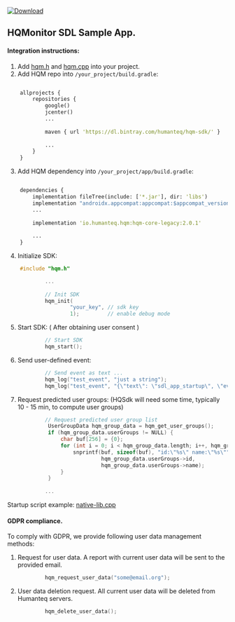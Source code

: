 [ ![Download](https://api.bintray.com/packages/humanteq/hqm-sdk/hqm-core-legacy/images/download.svg) ](https://bintray.com/humanteq/hqm-sdk/hqm-core-legacy/_latestVersion)

## HQMonitor SDL Sample App.

#### Integration instructions:

 1. Add [hqm.h](https://raw.githubusercontent.com/HumanteQ/hqm_sdl_sample/master/app/src/main/cpp/hqm.h) and [hqm.cpp](https://raw.githubusercontent.com/HumanteQ/hqm_sdl_sample/master/app/src/main/cpp/hqm.cpp) into your project.
 2. Add HQM repo into `/your_project/build.gradle`:
```clojure

    allprojects {
        repositories {
            google()
            jcenter()
            ...
    
            maven { url 'https://dl.bintray.com/humanteq/hqm-sdk/' }
    
            ...
        }
    }
```
 3. Add HQM dependency into `/your_project/app/build.gradle`:
```clojure

    dependencies {
        implementation fileTree(include: ['*.jar'], dir: 'libs')
        implementation "androidx.appcompat:appcompat:$appcompat_version" 
        ...
    
        implementation 'io.humanteq.hqm:hqm-core-legacy:2.0.1'
    
        ...
    }
```
 4. Initialize SDK:
```c
	#include "hqm.h"

            ...
            
            // Init SDK
            hqm_init(
                    "your_key", // sdk key
                    1);         // enable debug mode
  ```
  
 5. Start SDK: ( After obtaining user consent )
```c  
            // Start SDK
            hqm_start();
  ```
  
 6. Send user-defined event:
```c  
            // Send event as text ...
            hqm_log("test_event", "just a string");
            hqm_log("test_event", "{\"text\": \"sdl_app_startup\", \"event\": \"app_start\"}");
```

7. Request predicted user groups: (HQSdk will need some time, typically 10 - 15 min, to compute user groups)
```c
            // Request predicted user group list
             UserGroupData hqm_group_data = hqm_get_user_groups();
             if (hqm_group_data.userGroups != NULL) {
                 char buf[256] = {0};
                 for (int i = 0; i < hqm_group_data.length; i++, hqm_group_data.userGroups++) {
                     snprintf(buf, sizeof(buf), "id:\"%s\" name:\"%s\"",
                              hqm_group_data.userGroups->id,
                              hqm_group_data.userGroups->name);
                 }
             }
            
            ...
```

Startup script example: [native-lib.cpp](https://github.com/HumanteQ/hqm_sdl_sample/blob/master/app/src/main/cpp/native-lib.cpp#L55)


#### GDPR compliance.
To comply with GDPR, we provide following user data management methods:
1. Request for user data. 
A report with current user data will be sent to the provided email.
```c
            hqm_request_user_data("some@email.org");
```

2. User data deletion request. All current user data will be deleted from Humanteq servers.
```c
            hqm_delete_user_data();
```